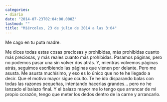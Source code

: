 ```yaml
---
categories:
- diario
date: "2014-07-23T02:04:00.000Z"
lastmod: ""
title: "Miércoles, 23 de julio de 2014 a las 3:04"
---
```


Me cago en tu puta madre.


Me dices todas estas cosas preciosas y prohibidas, más prohibidas cuanto más preciosas, y más reales cuanto más prohibidas. Pasamos páginas, pero no podemos pasar una sin volver dos atrás. Y, mientras volvemos páginas atrás, seguimos escribiendo las páginas que vienen por delante. Pero me asusta. Me asusta muchísimo, y eso es lo único que no te he llegado a decir. Que el motivo mayor sigue oculto. Te he ido disparando balas con todas las razones pequeñas, intentando hacerlas grandes... pero no he lanzado el balazo final. Y el balazo mayor me lo tengo que arrancar de mi propio corazón, tengo que meter los dedos dentro de la carne y arrancarlo.